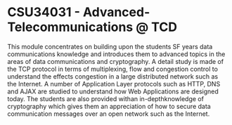 # CSU34031 - Advanced-Telecommunications @ TCD  
This module concentrates on building upon the students SF years data communications knowledge and introduces them to advanced topics in the areas of data communications and cryptography. A detail study is made of the TCP protocol in terms of multiplexing, flow and congestion control to understand the effects congestion in a large distributed network such as the Internet. A number of Application Layer protocols such as HTTP, DNS and AJAX are studied to understand how Web Applications are designed today. The students are also provided withan in-depthknowledge of cryptography which gives them an appreciation of how to secure data communication messages over an open network such as the Internet.
